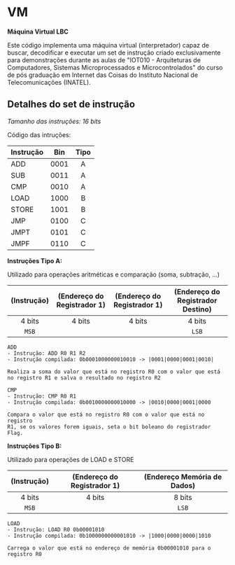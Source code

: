# VM

**Máquina Virtual LBC**

Este código implementa uma máquina virtual (interpretador) capaz de buscar,
decodificar e executar um set de instrução criado exclusivamente para demonstrações
durante as aulas de "IOT010 - Arquiteturas de Computadores, Sistemas Microprocessados e Microcontrolados"
do curso de pós graduação em Internet das Coisas do Instituto Nacional de Telecomunicações (INATEL).   

## Detalhes do set de instrução

*Tamanho das instruções: 16 bits*
	
Código das intruções:

| Instrução   | Bin    | Tipo  |
| ----------- |:------:| :----:|
| ADD         | 0001   | A     |
| SUB         | 0011   | A     |
| CMP         | 0010   | A     |
| LOAD        | 1000   | B     |
| STORE       | 1001   | B     |
| JMP         | 0100   | C     |
| JMPT        | 0101   | C     |
| JMPF        | 0110   | C     |

**Instruções Tipo A:** 
	
Utilizado para operações aritméticas e comparação (soma, subtração, ...)

(Instrução) | (Endereço do Registrador 1) | (Endereço do Registrador 1) | (Endereço do Registrador Destino)
:---: | :---: | :---: | :---:
4 bits | 4 bits | 4 bits | 4 bits
`MSB` | | | `LSB`
     

```
ADD
- Instrução: ADD R0 R1 R2
- Instrução compilada: 0b0001000000010010 -> |0001|0000|0001|0010|
 
Realiza a soma do valor que está no registro R0 com o valor que está
no registro R1 e salva o resultado no registro R2
```

```
CMP
- Instrução: CMP R0 R1
- Instrução compilada: 0b0010000000010000 -> |0010|0000|0001|0000
 
Compara o valor que está no registro R0 com o valor que está no registro
R1, se os valores forem iguais, seta o bit boleano do registrador Flag.
```
 	 	 
 	 	 	 
**Instruções Tipo B:**
    
Utilizado para operações de LOAD e STORE

(Instrução) | (Endereço do Registrador 1) | (Endereço Memória de Dados)
:---: | :---: | :---:
4 bits | 4 bits | 8 bits
`MSB` | | `LSB`
     	 
```
LOAD
- Instrução: LOAD R0 0b00001010
- Instrução compilada: 0b1000000000001010 -> |1000|0000|0000|1010
 
Carrega o valor que está no endereço de memória 0b00001010 para o registro R0
```